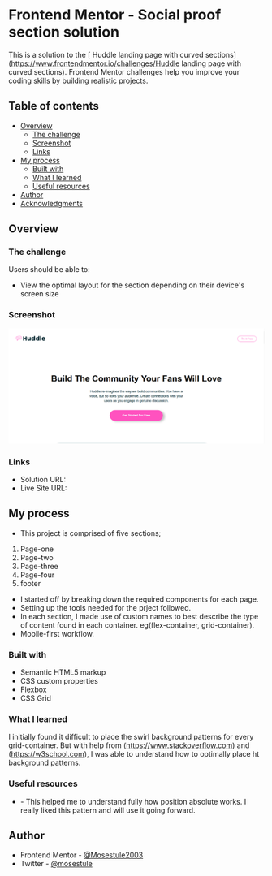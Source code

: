 # Frontend Mentor - Social proof section solution

This is a solution to the [ Huddle landing page with curved sections](https://www.frontendmentor.io/challenges/Huddle landing page with curved sections). Frontend Mentor challenges help you improve your coding skills by building realistic projects. 

## Table of contents

- [Overview](#overview)
  - [The challenge](#the-challenge)
  - [Screenshot](#screenshot)
  - [Links](#links)
- [My process](#my-process)
  - [Built with](#built-with)
  - [What I learned](#what-i-learned)
  - [Useful resources](#useful-resources)
- [Author](#author)
- [Acknowledgments](#acknowledgments)


## Overview

### The challenge

Users should be able to:

- View the optimal layout for the section depending on their device's screen size

### Screenshot

![](./images/Screenshot%202022-10-04%20010034.png)

### Links

- Solution URL: []()
- Live Site URL: []()

## My process

- This project is comprised of five sections;
 1. Page-one
 2. Page-two
 3. Page-three
 4. Page-four
 5. footer
 - I started off by breaking down the required components for each page.
 - Setting up the tools needed for the prject followed.
 - In each section, I made use of custom names to best describe the type of content found in each container. eg(flex-container, grid-container).
- Mobile-first workflow.

### Built with

- Semantic HTML5 markup
- CSS custom properties
- Flexbox
- CSS Grid

### What I learned

I initially found it difficult to place the swirl background patterns for every grid-container. But with help from (https://www.stackoverflow.com) and (https://w3school.com), I was able to understand how to optimally place ht background patterns. 

### Useful resources

- [](https://www.stackoverflow.com) - This helped me to understand fully how position absolute works. I really liked this pattern and will use it going forward.

## Author

- Frontend Mentor - [@Mosestule2003](https://www.frontendmentor.io/profile/Mosestule2003)
- Twitter - [@mosestule](https://www.twitter.com/yourusername)
